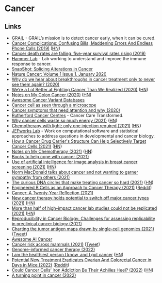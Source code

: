 # Cancer

## Links

- [GRAIL](https://grail.com/) - GRAIL’s mission is to detect cancer early, when it can be cured.
- [Cancer Complications: Confusing Bills, Maddening Errors And Endless Phone Calls (2019)](https://www.npr.org/sections/health-shots/2019/02/26/696321475/cancer-complications-confusing-bills-maddening-errors-and-endless-phone-calls) ([HN](https://news.ycombinator.com/item?id=19264243))
- [Cancer death rates are falling, five-year survival rates rising (2019)](https://news.ycombinator.com/item?id=19211361)
- [Hammer Lab](http://www.hammerlab.org/) - Lab working to understand and improve the immune response to cancer.
- [SnapShot: Splicing Alterations in Cancer](https://twitter.com/EricTopol/status/1215327396380852225)
- [Nature Cancer: Volume 1 Issue 1, January 2020](https://www.nature.com/natcancer/volumes/1/issues/1)
- [Why do we hear about breakthroughs in cancer treatment only to never see them again? (2020)](https://www.reddit.com/r/askscience/comments/gzb3gy/why_do_we_hear_about_breakthroughs_in_cancer/)
- [We’re a Lot Better at Fighting Cancer Than We Realized (2020)](http://cshl.nautil.us/article/593/why-were-a-lot-better-at-fighting-cancer-than-we-realized) ([HN](https://news.ycombinator.com/item?id=24021408))
- [Notes on My Colon Cancer (2020)](https://www.charlieharrington.com/colon-cancer) ([HN](https://news.ycombinator.com/item?id=24853503))
- [Awesome Cancer Variant Databases](https://github.com/seandavi/awesome-cancer-variant-databases)
- [Cancer cell as seen through a microscope](https://twitter.com/MAG2ART/status/1330335330201956355)
- [Cancer symptoms that need attention and why (2020)](https://twitter.com/ProfKarolSikora/status/1321449802614407168)
- [Rutherford Cancer Centres](https://www.therutherford.com/) - Cancer Care Transformed.
- [Why cancer cells waste so much energy (2021)](https://news.mit.edu/2021/cancer-cells-waste-energy-0115) ([HN](https://news.ycombinator.com/item?id=25790530))
- [Chemotherapy with light; only one injection required (2021)](https://www.eurekalert.org/pub_releases/2021-01/nrco-cwl011121.php) ([HN](https://news.ycombinator.com/item?id=25881602))
- [JEFworks Lab](https://jef.works/) - Work on computational software and statistical approaches to address questions in developmental and cancer biology.
- [How a Cancer Drug Carrier's Structure Can Help Selectively Target Cancer Cells (2021)](https://www.tus.ac.jp/en/mediarelations/archive/20210126_1212.html) ([HN](https://news.ycombinator.com/item?id=25966275))
- [Notes on My Chemotherapy (2021)](https://www.charlieharrington.com/chemotherapy) ([HN](https://news.ycombinator.com/item?id=26041001))
- [Books to help cope with cancer (2021)](https://www.reddit.com/r/suggestmeabook/comments/oz4pbl/im_25_years_old_and_my_mother_is_quickly_and/)
- [Use of artificial intelligence for image analysis in breast cancer screening (2021)](https://www.bmj.com/content/374/bmj.n1872) ([HN](https://news.ycombinator.com/item?id=28394834))
- [Norm MacDonald talks about cancer and not wanting to garner sympathy from others (2021)](https://www.youtube.com/watch?v=vAp-igcRhMQ)
- [The curious DNA circles that make treating cancer so hard (2021)](https://cen.acs.org/pharmaceuticals/oncology/curious-DNA-circles-make-treating/98/i40) ([HN](https://news.ycombinator.com/item?id=28731260))
- [Engineered B Cells as an Approach to Cancer Therapy (2021)](https://www.fightaging.org/archives/2021/10/engineered-b-cells-as-an-approach-to-cancer-therapy/) ([Reddit](https://www.reddit.com/r/longevity/comments/q80fxh/engineered_b_cells_as_an_approach_to_cancer/))
- [Cancer: A Twenty-Year Reflection (2021)](https://blog.colinbreck.com/cancer-a-twenty-year-reflection/)
- [New cancer therapy holds potential to switch off major cancer types (2021)](https://www.princeton.edu/news/2021/11/29/new-cancer-therapy-yibin-kangs-lab-holds-potential-switch-major-cancer-types) ([HN](https://news.ycombinator.com/item?id=29398187))
- [More than half of high-impact cancer lab studies could not be replicated (2021)](https://www.science.org/content/article/more-half-high-impact-cancer-lab-studies-could-not-be-replicated-controversial-analysis) ([HN](https://news.ycombinator.com/item?id=29506211))
- [Reproducibility in Cancer Biology: Challenges for assessing replicability in preclinical cancer biology (2021)](https://elifesciences.org/articles/67995)
- [Charting the tumor antigen maps drawn by single-cell genomics (2021)](<https://www.cell.com/cancer-cell/fulltext/S1535-6108(21)00605-X>) ([Tweet](https://twitter.com/CalebLareau/status/1470530211737341959))
- [Awesome AI Cancer](https://github.com/cbailes/awesome-ai-cancer)
- [Cancer risk across mammals (2021)](https://www.nature.com/articles/s41586-021-04224-5) ([Tweet](https://twitter.com/BeckiLee/status/1473913388753371139))
- [Genome-informed cancer therapy (2022)](https://centuryofbio.substack.com/p/genome-informed-cancer-therapy)
- [I am the healthiest person I know, and I got cancer](https://seema.page/) ([HN](https://news.ycombinator.com/item?id=30597187))
- [Potential New Treatment Eradicates Ovarian And Colorectal Cancer in Days in Mice (2022)](https://www.sciencealert.com/new-drug-factory-beads-can-wipe-out-some-cancers-in-mice) ([Reddit](https://www.reddit.com/r/Futurology/comments/t9pbyr/potential_new_treatment_eradicates_ovarian_and/))
- [Could Cancer Cells’ Iron Addiction Be Their Achilles Heel? (2022)](https://www.technologynetworks.com/cancer-research/news/could-cancer-cells-iron-addiction-be-their-achilles-heel-359413) ([HN](https://news.ycombinator.com/item?id=30620623))
- [A turning point in cancer (2022)](https://erictopol.substack.com/p/a-turning-point-in-cancer)
